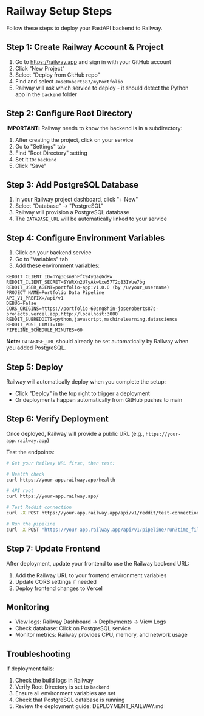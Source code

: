 # Railway Setup Steps

Follow these steps to deploy your FastAPI backend to Railway.

## Step 1: Create Railway Account & Project

1. Go to https://railway.app and sign in with your GitHub account
2. Click "New Project"
3. Select "Deploy from GitHub repo"
4. Find and select `JoseRoberts87/myPortfolio`
5. Railway will ask which service to deploy - it should detect the Python app in the `backend` folder

## Step 2: Configure Root Directory

**IMPORTANT:** Railway needs to know the backend is in a subdirectory:

1. After creating the project, click on your service
2. Go to "Settings" tab
3. Find "Root Directory" setting
4. Set it to: `backend`
5. Click "Save"

## Step 3: Add PostgreSQL Database

1. In your Railway project dashboard, click "+ New"
2. Select "Database" → "PostgreSQL"
3. Railway will provision a PostgreSQL database
4. The `DATABASE_URL` will be automatically linked to your service

## Step 4: Configure Environment Variables

1. Click on your backend service
2. Go to "Variables" tab
3. Add these environment variables:

```
REDDIT_CLIENT_ID=nYg3Csn9hFfC94yQaqGdRw
REDDIT_CLIENT_SECRET=SYWRXn2U7yAkwUxe57T2q83IWue7bg
REDDIT_USER_AGENT=portfolio-app:v1.0.0 (by /u/your_username)
PROJECT_NAME=Portfolio Data Pipeline
API_V1_PREFIX=/api/v1
DEBUG=False
CORS_ORIGINS=https://portfolio-60sng8hin-joseroberts87s-projects.vercel.app,http://localhost:3000
REDDIT_SUBREDDITS=python,javascript,machinelearning,datascience
REDDIT_POST_LIMIT=100
PIPELINE_SCHEDULE_MINUTES=60
```

**Note:** `DATABASE_URL` should already be set automatically by Railway when you added PostgreSQL.

## Step 5: Deploy

Railway will automatically deploy when you complete the setup:
- Click "Deploy" in the top right to trigger a deployment
- Or deployments happen automatically from GitHub pushes to main

## Step 6: Verify Deployment

Once deployed, Railway will provide a public URL (e.g., `https://your-app.railway.app`)

Test the endpoints:
```bash
# Get your Railway URL first, then test:

# Health check
curl https://your-app.railway.app/health

# API root
curl https://your-app.railway.app/

# Test Reddit connection
curl -X POST https://your-app.railway.app/api/v1/reddit/test-connection

# Run the pipeline
curl -X POST "https://your-app.railway.app/api/v1/pipeline/run?time_filter=day"
```

## Step 7: Update Frontend

After deployment, update your frontend to use the Railway backend URL:

1. Add the Railway URL to your frontend environment variables
2. Update CORS settings if needed
3. Deploy frontend changes to Vercel

## Monitoring

- View logs: Railway Dashboard → Deployments → View Logs
- Check database: Click on PostgreSQL service
- Monitor metrics: Railway provides CPU, memory, and network usage

## Troubleshooting

If deployment fails:
1. Check the build logs in Railway
2. Verify Root Directory is set to `backend`
3. Ensure all environment variables are set
4. Check that PostgreSQL database is running
5. Review the deployment guide: DEPLOYMENT_RAILWAY.md
